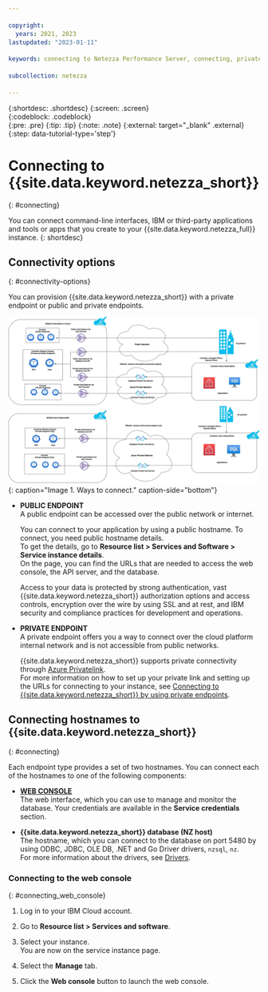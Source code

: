 ```yaml
---

copyright:
  years: 2021, 2023
lastupdated: "2023-01-11"

keywords: connecting to Netezza Performance Server, connecting, private endpoint, public endpoint, public and private endpoints, web console,

subcollection: netezza

---
```


{:shortdesc: .shortdesc}
{:screen: .screen}  
{:codeblock: .codeblock}  
{:pre: .pre}
{:tip: .tip}
{:note: .note}
{:external: target="_blank" .external}
{:step: data-tutorial-type='step'}

# Connecting to {{site.data.keyword.netezza_short}}
{: #connecting}

You can connect command-line interfaces, IBM or third-party applications and tools or apps that you create to your {{site.data.keyword.netezza_full}} instance.
{: shortdesc}

## Connectivity options
{: #connectivity-options}

You can provision {{site.data.keyword.netezza_short}} with a private endpoint or public and private endpoints.

![Connectivity options](networking.png){: caption="Image 1. Ways to connect." caption-side="bottom"}

- **PUBLIC ENDPOINT**  
   A public endpoint can be accessed over the public network or internet.

   You can connect to your application by using a public hostname. To connect, you need public hostname details.  
   To get the details, go to **Resource list > Services and Software > Service instance details**.  
   On the page, you can find the URLs that are needed to access the web console, the API server, and the database.

   Access to your data is protected by strong authentication, vast {{site.data.keyword.netezza_short}} authorization options and access controls, encryption over the wire by using SSL and at rest, and IBM security and compliance practices for development and operations.

- **PRIVATE ENDPOINT**  
   A private endpoint offers you a way to connect over the cloud platform internal network and is not accessible from public networks.

   {{site.data.keyword.netezza_short}} supports private connectivity through [Azure Privatelink](https://azure.microsoft.com/en-us/pricing/details/private-link/#overview).  
   For more information on how to set up your private link and setting up the URLs for connecting to your instance, see [Connecting to {{site.data.keyword.netezza_short}} by using private endpoints](/docs/netezza?topic=netezza-connecting-to-netezza-performance-server-by-using-private-endpoints&interface=ui).

## Connecting hostnames to {{site.data.keyword.netezza_short}}
{: #connecting}

Each endpoint type provides a set of two hostnames. You can connect each of the hostnames to one of the following components:

- **[WEB CONSOLE](/docs/netezza?topic=netezza-getstarted-console)**  
   The web interface, which you can use to manage and monitor the database. Your credentials are available in the **Service credentials** section.

- **{{site.data.keyword.netezza_short}} database (NZ host)**  
   The hostname, which you can connect to the database on port 5480 by using ODBC, JDBC, OLE DB, .NET and Go Driver drivers, `nzsql`, `nz`.  
   For more information about the drivers, see [Drivers](https://ibm.com/docs/en/netezza?topic=ndu-drivers-language-support-1).

### Connecting to the web console
{: #connecting_web_console}

1. Log in to your IBM Cloud account.
1. Go to **Resource list > Services and software**.
1. Select your instance.  
   You are now on the service instance page.

1. Select the **Manage** tab.
1. Click the **Web console** button to launch the web console.
